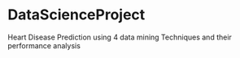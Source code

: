 # DataScienceProject
Heart Disease Prediction using 4 data mining Techniques and their performance analysis
